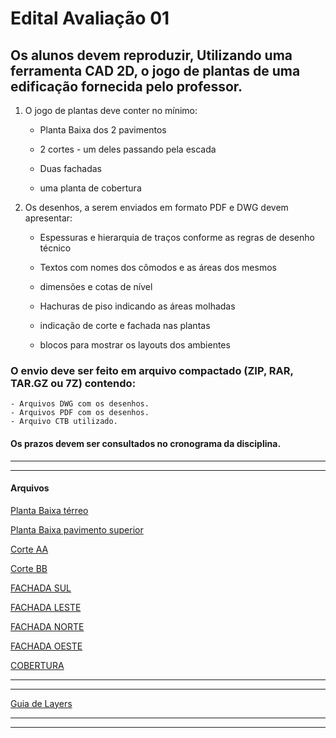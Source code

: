 # Edital Avaliação 01

## Os alunos devem reproduzir, Utilizando uma ferramenta CAD 2D, o jogo de plantas de uma edificação fornecida pelo professor.

1. O jogo de plantas deve conter no mínimo:

    - Planta Baixa dos 2 pavimentos

    - 2 cortes - um deles passando pela escada

    - Duas fachadas

    - uma planta de cobertura

2. Os desenhos, a serem enviados em formato PDF e DWG devem apresentar:

    - Espessuras e hierarquia de traços conforme as regras de desenho técnico

    - Textos com nomes dos cômodos e as áreas dos mesmos

    - dimensões e cotas de nível

    - Hachuras de piso indicando as áreas molhadas

    - indicação de corte e fachada nas plantas

    - blocos para mostrar os layouts dos ambientes

### O envio deve ser feito em arquivo compactado (ZIP, RAR, TAR.GZ ou 7Z) contendo:
    - Arquivos DWG com os desenhos.
    - Arquivos PDF com os desenhos.
    - Arquivo CTB utilizado.

#### Os prazos devem ser consultados no cronograma da disciplina.

----------------------------

----------------------------


#### Arquivos

[Planta Baixa térreo](https://github.com/255ribeiro/Turmas_FFR/raw/master/2023.2/CIMATEC/Represetacao_digital_da_construcao/REP_DIG_CONS/PROJ_Exemplo_V2-pav_terreo.pdf)

[Planta Baixa pavimento superior](https://github.com/255ribeiro/Turmas_FFR/raw/master/2023.2/CIMATEC/Represetacao_digital_da_construcao/REP_DIG_CONS/PROJ_Exemplo_V2-pav_sup.pdf)

[Corte AA](https://github.com/255ribeiro/Turmas_FFR/raw/master/2023.2/CIMATEC/Represetacao_digital_da_construcao/REP_DIG_CONS/PROJ_Exemplo_V2-corteaa.pdf)

[Corte BB](https://github.com/255ribeiro/Turmas_FFR/raw/master/2023.2/CIMATEC/Represetacao_digital_da_construcao/REP_DIG_CONS/PROJ_Exemplo_V2-cortebb.pdf)


[FACHADA SUL](https://github.com/255ribeiro/Turmas_FFR/raw/master/2023.2/CIMATEC/Represetacao_digital_da_construcao/REP_DIG_CONS/PROJ_Exemplo_V2-fch_sul.pdf)

[FACHADA LESTE](https://github.com/255ribeiro/Turmas_FFR/raw/master/2023.2/CIMATEC/Represetacao_digital_da_construcao/REP_DIG_CONS/PROJ_Exemplo_V2-fch_leste.pdf)

[FACHADA NORTE](https://github.com/255ribeiro/Turmas_FFR/raw/master/2023.2/CIMATEC/Represetacao_digital_da_construcao/REP_DIG_CONS/PROJ_Exemplo_V2-fch_norte.pdf)

[FACHADA OESTE](https://github.com/255ribeiro/Turmas_FFR/raw/master/2023.2/CIMATEC/Represetacao_digital_da_construcao/REP_DIG_CONS/PROJ_Exemplo_V2-fch_oeste.pdf)

[COBERTURA](https://github.com/255ribeiro/Turmas_FFR/raw/master/2023.2/CIMATEC/Represetacao_digital_da_construcao/REP_DIG_CONS/PROJ_Exemplo_V2-cobertura.pdf)


---------------------------------

----------------------------------


[Guia de Layers](av1_guia_de_layers.md)


--------------------------------------

--------------------------------------
